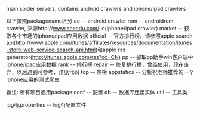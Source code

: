 main spider servers, contains android crawlers and iphone/ipad crawlers

以下按照packagename区分
ac -- android crawler
	rom -- androidrom crawler, 来源http://www.shendu.com/
ic(iphone/ipad crawler)
	market -- 获取各个市场的iphone/ipad应用数据
		official -- 官方排行榜，请参照apple search api(http://www.apple.com/itunes/affiliates/resources/documentation/itunes-store-web-service-search-api.html)和apple rss generator(http://itunes.apple.com/rss?cc=CN)
		pp -- 抓取pp助手win客户端中iphone/ipad应用数据
	rank   -- 排行榜
		repair -- 修复排行榜，曾经使用，现在废弃，以后遇到可参考，详见代码
	top    -- 热榜
		appstatics -- 分析祝老师推荐的一个iphone应用的测试爬虫

备注: 所有项目通用package
conf -- 配置
db -- 数据库连接实体
util -- 工具类

log4j.properties -- log4j配置文件
